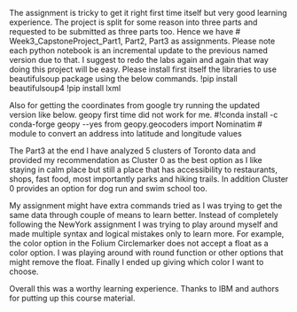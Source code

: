 The assignment is tricky to get it right first time itself but very good learning experience. The project is split for some reason into three parts and requested to be submitted as three parts too. Hence we have # Week3_CapstoneProject_Part1, Part2, Part3 as assignments. Please note each python notebook is an incremental update to the previous named version due to that. 
I suggest to redo the labs again and again that way doing this project will be easy. Please install first itself the libraries to use beautifulsoup package using the below commands. 
!pip install beautifulsoup4
!pip install lxml

Also for getting the coordinates from google try running the updated version like below. geopy first time did not work for me. 
#!conda install -c conda-forge geopy --yes 
from geopy.geocoders import Nominatim # module to convert an address into latitude and longitude values

The Part3 at the end I have analyzed 5 clusters of Toronto data and provided my recommendation as Cluster 0 as the best option as I like staying in calm place but still a place that has accessibility to restaurants, shops, fast food, most importantly parks and hiking trails. In addition Cluster 0 provides an option for dog run and swim school too. 

My assignment might have extra commands tried as I was trying to get the same data through couple of means to learn better. Instead of completely following the NewYork assignment I was trying to play around myself and made multiple syntax and logical mistakes only to learn more. For example, the color option in the Folium Circlemarker does not accept a float as a color option. I was playing around with round function or other options that might remove the float. Finally I ended up giving which color I want to choose. 

Overall this was a worthy learning experience. Thanks to IBM and authors for putting up this course material. 
